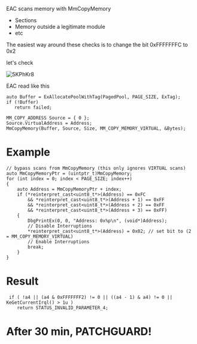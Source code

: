 EAC scans memory with MmCopyMemory
- Sections
- Memory outside a legitimate module
- etc

The easiest way around these checks is to change the bit 0xFFFFFFFC to 0x2

let's check


![5KPhKr8](https://user-images.githubusercontent.com/29626806/168706720-9d3ee31d-3cf4-4eab-8522-55abb89c4443.png)

EAC read like this

    auto Buffer = ExAllocatePoolWithTag(PagedPool, PAGE_SIZE, ExTag);
    if (!Buffer)
       return failed;
      
    MM_COPY_ADDRESS Source = { 0 };
    Source.VirtualAddress = Address;
    MmCopyMemory(Buffer, Source, Size, MM_COPY_MEMORY_VIRTUAL, &Bytes);



# Example

  	// bypass scans from MmCopyMemory (this only ignores VIRTUAL scans)
	auto MmCopyMemoryPtr = (uintptr_t)MmCopyMemory;
	for (int index = 0; index < PAGE_SIZE; index++)
	{
		auto Address = MmCopyMemoryPtr + index;
		if (*reinterpret_cast<uint8_t*>(Address) == 0xFC
			&& *reinterpret_cast<uint8_t*>(Address + 1) == 0xFF
			&& *reinterpret_cast<uint8_t*>(Address + 2) == 0xFF
			&& *reinterpret_cast<uint8_t*>(Address + 3) == 0xFF)
		{
			DbgPrintEx(0, 0, "Address: 0x%p\n", (void*)Address);
			// Disable Interruptions
			*reinterpret_cast<uint8_t*>(Address) = 0x02; // set bit to (2 = MM_COPY_MEMORY_VIRTUAL)
			// Enable Interruptions
			break;
		}
	}

# Result

	 if ( !a4 || (a4 & 0xFFFFFFF2) != 0 || ((a4 - 1) & a4) != 0 || KeGetCurrentIrql() > 1u )
    	return STATUS_INVALID_PARAMETER_4;


# After 30 min, PATCHGUARD!
